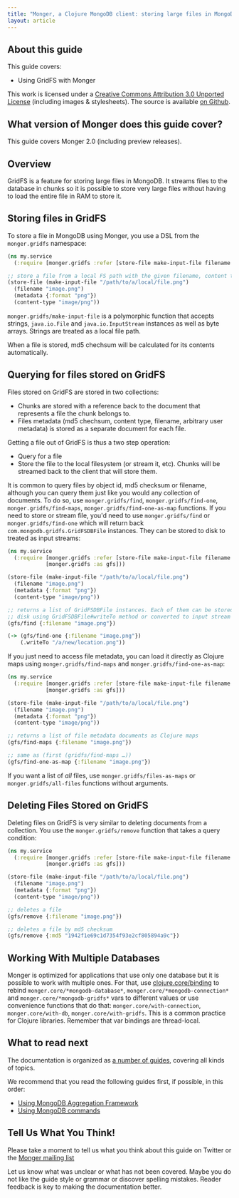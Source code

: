 ```yaml
---
title: "Monger, a Clojure MongoDB client: storing large files in MongoDB using GridFS | MongoDB library for Clojure"
layout: article
---
```


## About this guide

This guide covers:

 * Using GridFS with Monger


This work is licensed under a <a rel="license" href="http://creativecommons.org/licenses/by/3.0/">Creative Commons Attribution 3.0 Unported License</a> (including images & stylesheets). The source is available [on Github](https://github.com/clojurewerkz/monger.docs).


## What version of Monger does this guide cover?

This guide covers Monger 2.0 (including preview releases).


## Overview

GridFS is a feature for storing large files in MongoDB. It streams files to the database in chunks so it is possible to store very large files
without having to load the entire file in RAM to store it.


## Storing files in GridFS

To store a file in MongoDB using Monger, you use a DSL from the `monger.gridfs` namespace:

``` clojure
(ns my.service
  (:require [monger.gridfs :refer [store-file make-input-file filename content-type metadata]]))

;; store a file from a local FS path with the given filename, content type and metadata
(store-file (make-input-file "/path/to/a/local/file.png")
  (filename "image.png")
  (metadata {:format "png"})
  (content-type "image/png"))
```

`monger.gridfs/make-input-file` is a polymorphic function that accepts
strings, `java.io.File` and `java.io.InputStream` instances as well as
byte arrays. Strings are treated as a local file path.

When a file is stored, md5 chechsum will be calculated for its
contents automatically.


## Querying for files stored on GridFS

Files stored on GridFS are stored in two collections:

 * Chunks are stored with a reference back to the document that represents a file the chunk belongs to.
 * Files metadata (md5 chechsum, content type, filename, arbitrary user metadata) is stored as a separate document for each file.

Getting a file out of GridFS is thus a two step operation:

 * Query for a file
 * Store the file to the local filesystem (or stream it, etc). Chunks will be streamed back to the client that will store them.

It is common to query files by object id, md5 checksum or filename,
although you can query them just like you would any collection of
documents. To do so, use `monger.gridfs/find`,
`monger.gridfs/find-one`, `monger.gridfs/find-maps`,
`monger.gridfs/find-one-as-map` functions. If you need to store or
stream file, you'd need to use `monger.gridfs/find` or
`monger.gridfs/find-one` which will return back
`com.mongodb.gridfs.GridFSDBFile` instances. They can be stored to
disk to treated as input streams:

``` clojure
(ns my.service
  (:require [monger.gridfs :refer [store-file make-input-file filename content-type metadata]]
            [monger.gridfs :as gfs]))

(store-file (make-input-file "/path/to/a/local/file.png")
  (filename "image.png")
  (metadata {:format "png"})
  (content-type "image/png"))

;; returns a list of GridFSDBFile instances. Each of them can be stored to
;; disk using GridFSDBFile#writeTo method or converted to input stream with GridFSDBFile#getInputStream
(gfs/find {:filename "image.png"})

(-> (gfs/find-one {:filename "image.png"})
    (.writeTo "/a/new/location.png"))
```

If you just need to access file metadata, you can load it directly as Clojure maps using `monger.gridfs/find-maps` and `monger.gridfs/find-one-as-map`:

``` clojure
(ns my.service
  (:require [monger.gridfs :refer [store-file make-input-file filename content-type metadata]]
            [monger.gridfs :as gfs]))

(store-file (make-input-file "/path/to/a/local/file.png")
  (filename "image.png")
  (metadata {:format "png"})
  (content-type "image/png"))

;; returns a list of file metadata documents as Clojure maps
(gfs/find-maps {:filename "image.png"})

;; same as (first (gridfs/find-maps …))
(gfs/find-one-as-map {:filename "image.png"})
```

If you want a list of *all* files, use `monger.gridfs/files-as-maps`
or `monger.gridfs/all-files` functions without arguments.


## Deleting Files Stored on GridFS

Deleting files on GridFS is very similar to deleting documents from a
collection. You use the `monger.gridfs/remove` function that takes a
query condition:

``` clojure
(ns my.service
  (:require [monger.gridfs :refer [store-file make-input-file filename content-type metadata]]
            [monger.gridfs :as gfs]))

(store-file (make-input-file "/path/to/a/local/file.png")
  (filename "image.png")
  (metadata {:format "png"})
  (content-type "image/png"))

;; deletes a file
(gfs/remove {:filename "image.png"})

;; deletes a file by md5 checksum
(gfs/remove {:md5 "1942f1e69c1d7354f93e2cf805894a9c"})
```


## Working With Multiple Databases

Monger is optimized for applications that use only one database but it
is possible to work with multiple ones. For that, use
[clojure.core/binding](http://clojuredocs.org/clojure_core/clojure.core/binding)
to rebind `monger.core/*mongodb-database*`,
`monger.core/*mongodb-connection*` and `monger.core/*mongodb-gridfs*`
vars to different values or use convenience functions that do that:
`monger.core/with-connection`, `monger.core/with-db`,
`monger.core/with-gridfs`. This is a common practice for Clojure
libraries. Remember that var bindings are thread-local.



## What to read next

The documentation is organized as [a number of guides](/articles/guides.html), covering all kinds of topics.

We recommend that you read the following guides first, if possible, in this order:

 * [Using MongoDB Aggregation Framework](/articles/aggregation.html)
 * [Using MongoDB commands](/articles/commands.html)



## Tell Us What You Think!

Please take a moment to tell us what you think about this guide on
Twitter or the [Monger mailing
list](https://groups.google.com/forum/#!forum/clojure-mongodb)

Let us know what was unclear or what has not been covered. Maybe you
do not like the guide style or grammar or discover spelling
mistakes. Reader feedback is key to making the documentation better.
